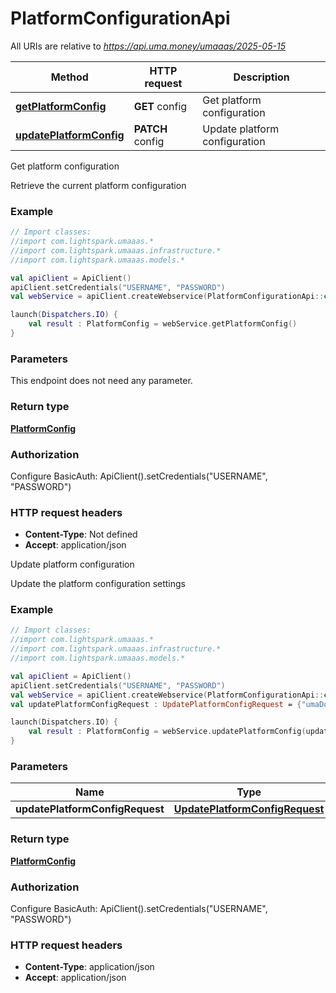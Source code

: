 # PlatformConfigurationApi

All URIs are relative to *https://api.uma.money/umaaas/2025-05-15*

| Method | HTTP request | Description |
| ------------- | ------------- | ------------- |
| [**getPlatformConfig**](PlatformConfigurationApi.md#getPlatformConfig) | **GET** config | Get platform configuration |
| [**updatePlatformConfig**](PlatformConfigurationApi.md#updatePlatformConfig) | **PATCH** config | Update platform configuration |



Get platform configuration

Retrieve the current platform configuration

### Example
```kotlin
// Import classes:
//import com.lightspark.umaaas.*
//import com.lightspark.umaaas.infrastructure.*
//import com.lightspark.umaaas.models.*

val apiClient = ApiClient()
apiClient.setCredentials("USERNAME", "PASSWORD")
val webService = apiClient.createWebservice(PlatformConfigurationApi::class.java)

launch(Dispatchers.IO) {
    val result : PlatformConfig = webService.getPlatformConfig()
}
```

### Parameters
This endpoint does not need any parameter.

### Return type

[**PlatformConfig**](PlatformConfig.md)

### Authorization


Configure BasicAuth:
    ApiClient().setCredentials("USERNAME", "PASSWORD")

### HTTP request headers

 - **Content-Type**: Not defined
 - **Accept**: application/json


Update platform configuration

Update the platform configuration settings

### Example
```kotlin
// Import classes:
//import com.lightspark.umaaas.*
//import com.lightspark.umaaas.infrastructure.*
//import com.lightspark.umaaas.models.*

val apiClient = ApiClient()
apiClient.setCredentials("USERNAME", "PASSWORD")
val webService = apiClient.createWebservice(PlatformConfigurationApi::class.java)
val updatePlatformConfigRequest : UpdatePlatformConfigRequest = {"umaDomain":"mycompany.com","webhookEndpoint":"https://api.mycompany.com/webhooks/uma","supportedCurrencies":[{"currencyCode":"USD","minAmount":100,"maxAmount":1000000,"requiredCounterpartyFields":[{"name":"FULL_NAME","mandatory":true},{"name":"NATIONALITY","mandatory":true},{"name":"DATE_OF_BIRTH","mandatory":true}]}]} // UpdatePlatformConfigRequest | 

launch(Dispatchers.IO) {
    val result : PlatformConfig = webService.updatePlatformConfig(updatePlatformConfigRequest)
}
```

### Parameters
| Name | Type | Description  | Notes |
| ------------- | ------------- | ------------- | ------------- |
| **updatePlatformConfigRequest** | [**UpdatePlatformConfigRequest**](UpdatePlatformConfigRequest.md)|  | |

### Return type

[**PlatformConfig**](PlatformConfig.md)

### Authorization


Configure BasicAuth:
    ApiClient().setCredentials("USERNAME", "PASSWORD")

### HTTP request headers

 - **Content-Type**: application/json
 - **Accept**: application/json

